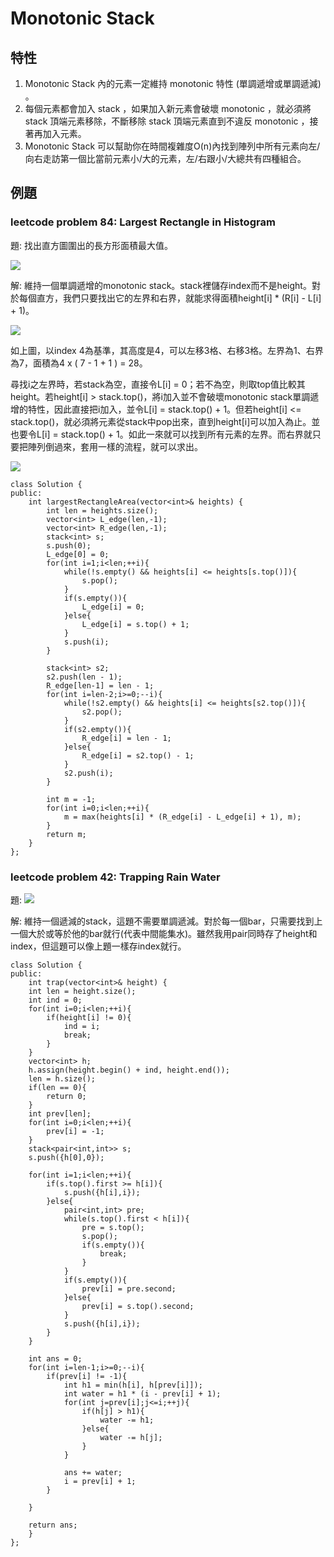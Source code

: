 # Monotonic Stack

## 特性
1. Monotonic Stack 內的元素一定維持 monotonic 特性 (單調遞增或單調遞減) 。
2. 每個元素都會加入 stack ，如果加入新元素會破壞 monotonic ，就必須將 stack 頂端元素移除，不斷移除 stack 頂端元素直到不違反 monotonic ，接著再加入元素。
3. Monotonic Stack 可以幫助你在時間複雜度O(n)內找到陣列中所有元素向左/向右走訪第一個比當前元素小/大的元素，左/右跟小/大總共有四種組合。

## 例題

### leetcode problem 84: Largest Rectangle in Histogram

題: 找出直方圖圍出的長方形面積最大值。

![](https://i.imgur.com/WcbX2Do.png)

解: 維持一個單調遞增的monotonic stack。stack裡儲存index而不是height。對於每個直方，我們只要找出它的左界和右界，就能求得面積height[i] * (R[i] - L[i] + 1)。

![](https://i.imgur.com/dtMOU9O.jpg)


如上圖，以index 4為基準，其高度是4，可以左移3格、右移3格。左界為1、右界為7，面積為4 x ( 7 - 1 + 1 ) = 28。

尋找i之左界時，若stack為空，直接令L[i] = 0；若不為空，則取top值比較其height。若height[i] > stack.top()，將i加入並不會破壞monotonic stack單調遞增的特性，因此直接把i加入，並令L[i] = stack.top() + 1。但若height[i] <= stack.top()，就必須將元素從stack中pop出來，直到height[i]可以加入為止。並也要令L[i] = stack.top() + 1。如此一來就可以找到所有元素的左界。而右界就只要把陣列倒過來，套用一樣的流程，就可以求出。

![](https://i.imgur.com/YboZ3Tg.jpg)



```
class Solution {
public:
    int largestRectangleArea(vector<int>& heights) {
        int len = heights.size();
        vector<int> L_edge(len,-1);
        vector<int> R_edge(len,-1);
        stack<int> s;
        s.push(0);
        L_edge[0] = 0;
        for(int i=1;i<len;++i){
            while(!s.empty() && heights[i] <= heights[s.top()]){
                s.pop();
            }
            if(s.empty()){
                L_edge[i] = 0;
            }else{
                L_edge[i] = s.top() + 1;
            }
            s.push(i);
        }
        
        stack<int> s2;
        s2.push(len - 1);
        R_edge[len-1] = len - 1;
        for(int i=len-2;i>=0;--i){
            while(!s2.empty() && heights[i] <= heights[s2.top()]){
                s2.pop();
            }
            if(s2.empty()){
                R_edge[i] = len - 1;
            }else{
                R_edge[i] = s2.top() - 1;
            }
            s2.push(i);
        }
        
        int m = -1;
        for(int i=0;i<len;++i){
            m = max(heights[i] * (R_edge[i] - L_edge[i] + 1), m);
        }
        return m;
    }
};
```

### leetcode problem 42: Trapping Rain Water

題:
![](https://i.imgur.com/lWqWuVg.png)

解: 維持一個遞減的stack，這題不需要單調遞減。對於每一個bar，只需要找到上一個大於或等於他的bar就行(代表中間能集水)。雖然我用pair同時存了height和index，但這題可以像上題一樣存index就行。

```
class Solution {
public:
    int trap(vector<int>& height) {
    int len = height.size();
    int ind = 0;
    for(int i=0;i<len;++i){
        if(height[i] != 0){
            ind = i;
            break;
        }
    }
    vector<int> h;
    h.assign(height.begin() + ind, height.end());
    len = h.size();
    if(len == 0){
        return 0;
    }
    int prev[len];
    for(int i=0;i<len;++i){
        prev[i] = -1;
    }
    stack<pair<int,int>> s;
    s.push({h[0],0});

    for(int i=1;i<len;++i){
        if(s.top().first >= h[i]){
            s.push({h[i],i});
        }else{
            pair<int,int> pre;
            while(s.top().first < h[i]){
                pre = s.top();
                s.pop();
                if(s.empty()){
                    break;
                }
            }
            if(s.empty()){
                prev[i] = pre.second;
            }else{
                prev[i] = s.top().second;
            }
            s.push({h[i],i});
        }
    }

    int ans = 0;
    for(int i=len-1;i>=0;--i){
        if(prev[i] != -1){
            int h1 = min(h[i], h[prev[i]]);
            int water = h1 * (i - prev[i] + 1);
            for(int j=prev[i];j<=i;++j){
                if(h[j] > h1){
                    water -= h1;
                }else{
                    water -= h[j];
                }
            }

            ans += water;
            i = prev[i] + 1;
        }

    }

    return ans;
    }
};
```
